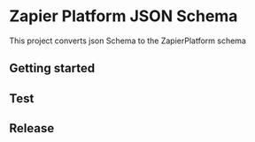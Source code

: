 # Zapier Platform JSON Schema

This project converts json Schema to the ZapierPlatform schema

## Getting started

## Test

## Release
